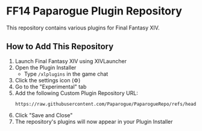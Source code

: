 # FF14 Paparogue Plugin Repository

This repository contains various plugins for Final Fantasy XIV.

## How to Add This Repository

1. Launch Final Fantasy XIV using XIVLauncher
2. Open the Plugin Installer
   - Type `/xlplugins` in the game chat
3. Click the settings icon (⚙️)
4. Go to the "Experimental" tab
5. Add the following Custom Plugin Repository URL:
   ```
   https://raw.githubusercontent.com/Paparogue/PaparogueRepo/refs/heads/main/repo.json
   ```
6. Click "Save and Close"
7. The repository's plugins will now appear in your Plugin Installer
